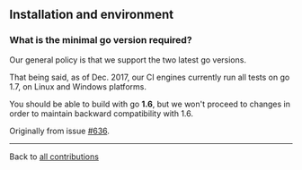 <!-- Questions about install, setup and dependencies -->

## Installation and environment

### What is the minimal go version required?
Our general policy is that we support the two latest go versions.

That being said, as of Dec. 2017, our CI engines currently run all tests on go 1.7, on Linux and Windows platforms.

You should be able to build with go **1.6**, but we won't proceed to changes in order to maintain backward compatibility with 1.6.

Originally from issue [#636](https://github.com/go-swagger/go-swagger/issues/636).

<!-- Obsolete stuff : should be resourceful FAQ, though: TODO
### Swagger installation issues
_Use-Case_: I've installed go-swagger using brew ... (story goes on)
Originally from issue [#554](https://github.com/go-swagger/go-swagger/issues/554).

### What is the proper way to vendor go-swagger?
Originally from issue [#730](https://github.com/go-swagger/go-swagger/issues/730).
-->

-------------

Back to [all contributions](README.md#all-contributed-questions)
